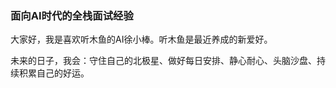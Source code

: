 ### 面向AI时代的全栈面试经验

大家好，我是喜欢听木鱼的AI徐小棒。听木鱼是最近养成的新爱好。

未来的日子，我会：守住自己的北极星、做好每日安排、静心耐心、头脑沙盘、持续积累自己的好运。

























